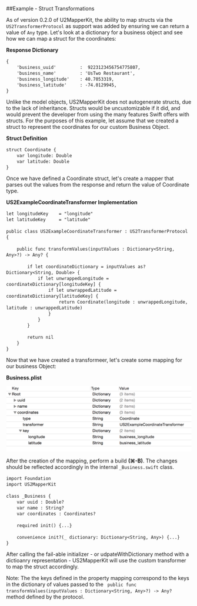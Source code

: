 ##Example - Struct Transformations

As of version 0.2.0 of U2MapperKit, the ability to map structs via the `US2TransformerProtocol` as support was added by ensuring we can return a value of `Any` type. Let's look at a dictionary for a business object and see how we can map a struct for the coordinates:

**Response Dictionary**

```
{
	'business_uuid'  	 	:  9223123456754775807,
	'business_name'  		: 'UsTwo Restaurant',
	'business_longitude'  	: 40.7053319,
	'business_latitude'   	: -74.0129945,
}
```

Unlike the model objects, US2MapperKit does not autogenerate structs, due to the lack of inheritance. Structs would be uncustomizable if it did, and would prevent the developer from using the many features Swift offers with structs. For the purposes of this example, let assume that we created a struct to represent the coordinates for our custom Business Object.

**Struct Definition**

```
struct Coordinate {
  	var longitude: Double
   	var latitude: Double
}
```

Once we have defined a Coordinate struct, let's create a mapper that parses out the values from the response and return the value of Coordinate type. 

**US2ExampleCoordinateTransformer Implementation**

```
let longitudeKey    = "longitude"
let latitudeKey     = "latitude"

public class US2ExampleCoordinateTransformer : US2TransformerProtocol {

    public func transformValues(inputValues : Dictionary<String, Any>?) -> Any? {
        
        if let coordinateDictionary = inputValues as? Dictionary<String, Double> {
            if let unwrappedLongitude = coordinateDictionary[longitudeKey] {
                if let unwrappedLatitude = coordinateDictionary[latitudeKey] {
                    return Coordinate(longitude : unwrappedLongitude, latitude : unwrappedLatitude)
                }
            }
        }
        
        return nil
    }
}
```

Now that we have created a transformeer, let's create some mapping for our business Object:

**Business.plist**
<br/>

![alt tag](/documentation/readme_assets/struct_example_plist.png?raw=true)
<br/>

After the creation of the mapping, perform a build **(⌘-B)**. The changes should be reflected accordingly in the internal `_Business.swift` class.


```
import Foundation
import US2MapperKit

class _Business {
	var uuid : Double?
	var name : String?
	var coordinates : Coordinates?

 	required init() {...}

 	convenience init?(_ dictionary: Dictionary<String, Any>) {...}
} 
```

After calling the fail-able initializer - or udpateWithDictionary method with a dictioanry representation - US2MapperKit will use the custom transformer to map the struct accordingly.

Note: The the keys defined in the property mapping correspond to the keys in the dictionary of values passed to the ` public func transformValues(inputValues : Dictionary<String, Any>?) -> Any?` method defined by the protocol. 

